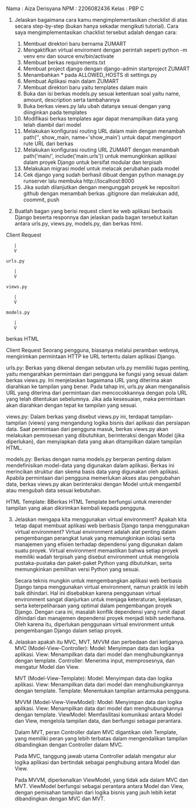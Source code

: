Nama    : Aiza Derisyana
NPM     : 2206082436
Kelas   : PBP C

1. Jelaskan bagaimana cara kamu mengimplementasikan checklist di atas secara step-by-step (bukan hanya sekadar mengikuti tutorial).
   Cara saya mengimplementasikan chacklist tersebut adalah dengan cara:
   1) Membuat direktori baru bernama ZUMART
   2) Mengaktifkan virtual enviroment dengan perintah seperti python -m venv env dan source env/bin/activate
   3) Membuat berkas requirements.txt
   4) Membuat project django dengan django-admin startproject ZUMART
   5) Menambahkan * pada ALLOWED_HOSTS di settings.py 
   6) Membuat Aplikasi main dalam ZUMART
   7) Membuat direktori baru yaitu templates dalam main
   8) Buka dan isi berkas models.py sesuai ketentuan soal yaitu name, amount, description serta tambahannya
   9) Buka berkas views.py lalu ubah datanya sesuai dengan yang diinginkan pada templates
   10) Modifikasi berkas templates agar dapat menampilkan data yang telah diambil dari model
   11) Melakukan konfigurasi routing URL dalam main dengan menambah path('', show_main, name='show_main') untuk dapat mengimport rute URL dari berkas
   12) Melakukan konfigurasi routing URL ZUMART dengan menambah path('main/', include('main.urls')) untuk memungkinkan aplikasi dalam proyek Django untuk bersifat modular dan terpisah
   13) Melakukan migrasi model untuk melacak perubahan pada model
   14) Cek django yang sudah berhasil dibuat dengan python manage.py runserver lalu membuka http://localhost:8000
   15) Jika sudah dilanjutkan dengan mengunggah proyek ke repositori github dengan menambah berkas .gitignore dan melakukan add, coommit, push

2. Buatlah bagan yang berisi request client ke web aplikasi berbasis Django beserta responnya dan jelaskan pada bagan tersebut kaitan antara urls.py, views.py, models.py, dan berkas html.

  Client Request

       |
       V

    urls.py

       |
       V

    views.py 

       |
       V

    models.py 

       |
       V

   berkas HTML       

   Client Request
   Seorang pengguna, biasanya melalui peramban webnya, mengirimkan permintaan HTTP ke URL tertentu dalam aplikasi Django.

   urls.py:
   Berkas yang dikenal dengan sebutan urls.py memiliki tugas penting, yaitu mengarahkan permintaan dari pengguna ke fungsi yang sesuai dalam berkas views.py. Ini menjelaskan bagaimana URL yang diterima akan diarahkan ke tampilan yang benar.
   Pada tahap ini, urls.py akan menganalisis URL yang diterima dari permintaan dan mencocokkannya dengan pola URL yang telah ditentukan sebelumnya. Jika ada kesesuaian, maka permintaan akan diarahkan dengan tepat ke tampilan yang sesuai.

   views.py:
   Dalam berkas yang disebut views.py ini, terdapat tampilan-tampilan (views) yang mengandung logika bisnis dari aplikasi dan persiapan data.
   Saat permintaan dari pengguna masuk, berkas views.py akan melakukan pemrosesan yang dibutuhkan, berinteraksi dengan Model (jika diperlukan), dan menyiapkan data yang akan ditampilkan dalam tampilan HTML.
   
   models.py:
   Berkas dengan nama models.py berperan penting dalam mendefinisikan model-data yang digunakan dalam aplikasi. Berkas ini merincikan struktur dan skema basis data yang digunakan oleh aplikasi.
   Apabila permintaan dari pengguna memerlukan akses atau pengubahan data, berkas views.py akan berinteraksi dengan Model untuk mengambil atau mengubah data sesuai kebutuhan.

   HTML Template:
   BBerkas HTML Template berfungsi untuk merender tampilan yang akan dikirimkan kembali kepada pengguna.
               
3. Jelaskan mengapa kita menggunakan virtual environment? Apakah kita tetap dapat membuat aplikasi web berbasis Django tanpa menggunakan virtual environment?
    Virtual environment adalah alat penting dalam pengembangan perangkat lunak yang memungkinkan isolasi serta manajemen yang efisien terhadap dependensi yang digunakan dalam suatu proyek. Virtual environment memastikan bahwa setiap proyek memiliki wadah terpisah yang disebut environment untuk mengelola pustaka-pustaka dan paket-paket Python yang dibutuhkan, serta memungkinkan pemilihan versi Python yang sesuai.
    
    Secara teknis mungkin untuk mengembangkan aplikasi web berbasis Django tanpa menggunakan virtual environment, namun praktik ini lebih baik dihindari. Hal ini disebabkan karena penggunaan virtual environment sangat dianjurkan untuk menjaga keteraturan, kejelasan, serta keterpeliharaan yang optimal dalam pengembangan proyek Django. Dengan cara ini, masalah konflik dependensi yang rumit dapat dihindari dan manajemen dependensi proyek menjadi lebih sederhana. Oleh karena itu, diperlukan penggunaan virtual environment untuk pengembangan Django  dalam setiap proyek.


4. Jelaskan apakah itu MVC, MVT, MVVM dan perbedaan dari ketiganya.
    MVC (Model-View-Controller):
    Model: Menyimpan data dan logika aplikasi.
    View: Menampilkan data dari model dan menghubungkannya dengan template.
    Controller: Menerima input, memprosesnya, dan mengatur Model dan View. 

    MVT (Model-View-Template):
    Model: Menyimpan data dan logika aplikasi.
    View: Menampilkan data dari model dan menghubungkannya dengan template.
    Template: Menentukan tampilan antarmuka pengguna.

    MVVM (Model-View-ViewModel):
    Model: Menyimpan data dan logika aplikasi.
    View: Menampilkan data dari model dan menghubungkannya dengan template.
    ViewModel: Memfasilitasi komunikasi antara Model dan View, mengelola tampilan data, dan berfungsi sebagai perantara. 

    Dalam MVT, peran Controller dalam MVC digantikan oleh Template, yang memiliki peran yang lebih terbatas dalam mengendalikan tampilan dibandingkan dengan Controller dalam MVC.

    Pada MVC, tanggung jawab utama Controller adalah mengatur alur logika aplikasi dan bertindak sebagai penghubung antara Model dan View.

    Pada MVVM, diperkenalkan ViewModel, yang tidak ada dalam MVC dan MVT. ViewModel berfungsi sebagai perantara antara Model dan View, dengan pemisahan tampilan dari logika bisnis yang jauh lebih ketat dibandingkan dengan MVC dan MVT.